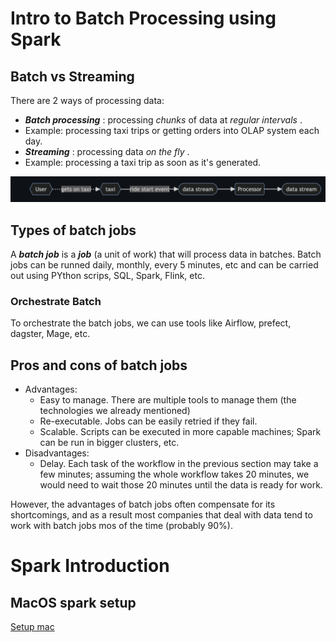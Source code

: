 # Intro to Batch Processing using Spark

## Batch vs Streaming

There are 2 ways of processing data:

* ***Batch processing*** : processing *chunks* of data at *regular intervals* .
* Example: processing taxi trips or getting orders into OLAP system each day.
* ***Streaming*** : processing data  *on the fly* .
* Example: processing a taxi trip as soon as it's generated.

![1715125590570](image/README/1715125590570.png)

## Types of batch jobs

A ***batch job*** is a ***job*** (a unit of work) that will process data in batches. Batch jobs can be runned daily, monthly, every 5 minutes, etc and can be carried out using PYthon scrips, SQL, Spark, Flink, etc.

### Orchestrate Batch

To orchestrate the batch jobs, we can use tools like Airflow, prefect, dagster, Mage, etc.

## Pros and cons of batch jobs

* Advantages:
  * Easy to manage. There are multiple tools to manage them (the technologies we already mentioned)
  * Re-executable. Jobs can be easily retried if they fail.
  * Scalable. Scripts can be executed in more capable machines; Spark can be run in bigger clusters, etc.
* Disadvantages:
  * Delay. Each task of the workflow in the previous section may take a few minutes; assuming the whole workflow takes 20 minutes, we would need to wait those 20 minutes until the data is ready for work.

However, the advantages of batch jobs often compensate for its shortcomings, and as a result most companies that deal with data tend to work with batch jobs mos of the time (probably 90%).

# Spark Introduction

## MacOS spark setup

[Setup mac](https://github.com/yashk1/dataengineering-zoomcamp/blob/main/week5_batchProcessing/MacOS%20setup.md)
